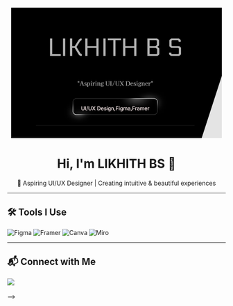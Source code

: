 <p align="center">
  <img src="assets/banner.png" alt="Likhith's Banner" />
</p>

<h1 align="center">Hi, I'm LIKHITH BS 👋</h1>
<p align="center">
  🎨 Aspiring UI/UX Designer | Creating intuitive & beautiful experiences  
</p>

---

## 🛠 Tools I Use
<p align="left">
  <img src="https://img.shields.io/badge/Figma-F24E1E?style=for-the-badge&logo=figma&logoColor=white" alt="Figma"/>
  <img src="https://img.shields.io/badge/Framer-0055FF?style=for-the-badge&logo=framer&logoColor=white" alt="Framer"/>
  <img src="https://img.shields.io/badge/Canva-00C4CC?style=for-the-badge&logo=canva&logoColor=white" alt="Canva"/>
  <img src="https://img.shields.io/badge/Miro-F7C547?style=for-the-badge&logo=miro&logoColor=black" alt="Miro"/>
</p>

---

## 📬 Connect with Me
<p align="left">
  <a href="https://www.linkedin.com/in/likhith-bs-07b62330b" target="_blank">
    <img src="https://img.shields.io/badge/LinkedIn-0077B5?style=for-the-badge&logo=linkedin&logoColor=white"/>
  </a>
</p>

-->

